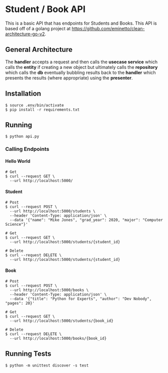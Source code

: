 # Student / Book API
This is a basic API that has endpoints for Students and Books. This API is based off of a golang project at <https://github.com/eminetto/clean-architecture-go-v2>.

## General Architecture
The **handler** accepts a request and then calls the **usecase service** which calls the **entity** if creating a new object but ultimately calls the **repository** which calls the **db** eventually bubbling results back to the **handler** which presents the results (where appropriate) using the **presenter**.  

## Installation
```
$ source .env/bin/activate
$ pip install -r requirements.txt
```

## Running
```
$ python api.py
```

### Calling Endpoints
#### Hello World
```
# Get
$ curl --request GET \
  --url http://localhost:5000/
```

#### Student
```
# Post
$ curl --request POST \
  --url http://localhost:5000/students \
  --header 'Content-Type: application/json' \
  --data '{"name": "Mike Jones", "grad_year": 2020, "major": "Computer Science"}'

# Get
$ curl --request GET \
  --url http://localhost:5000/students/{student_id}

# Delete
$ curl --request DELETE \
  --url http://localhost:5000/students/{student_id}
```

#### Book
```
# Post
$ curl --request POST \
  --url http://localhost:5000/books \
  --header 'Content-Type: application/json' \
  --data '{"title": "Python for Experts", "author": "Dev Nobody", "pages": 20}'

# Get
$ curl --request GET \
  --url http://localhost:5000/students/{book_id}

# Delete
$ curl --request DELETE \
  --url http://localhost:5000/books/{book_id}
```

## Running Tests
```
$ python -m unittest discover -s test
```
